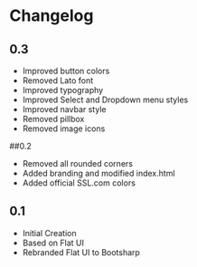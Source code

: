 # Changelog

## 0.3
 * Improved button colors
 * Removed Lato font
 * Improved typography
 * Improved Select and Dropdown menu styles
 * Improved navbar style
 * Removed pillbox
 * Removed image icons
  
##0.2
 * Removed all rounded corners
 * Added branding and modified index.html
 * Added official SSL.com colors

## 0.1
 * Initial Creation
 * Based on Flat UI
 * Rebranded Flat UI to Bootsharp
